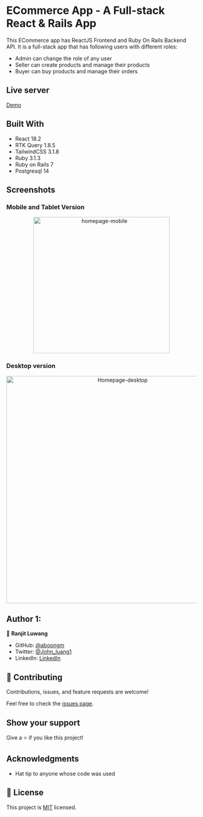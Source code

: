 # ECommerce App - A Full-stack React & Rails App

This ECommerce app has ReactJS Frontend and Ruby On Rails Backend API. It is a full-stack app that has following users with different roles:

- Admin can change the role of any user
- Seller can create products and manage their products
- Buyer can buy products and manage their orders

## Live server

[Demo](https://leisee.netlify.app/)

## Built With

- React 18.2
- RTK Query 1.8.5
- TailwindCSS 3.1.8
- Ruby 3.1.3
- Ruby on Rails 7
- Postgresql 14

## Screenshots

### Mobile and Tablet Version

<div style="text-align: center">
    <img src="https://user-images.githubusercontent.com/49184579/210315360-adf92fd3-0f71-43a4-abea-ad032a66fff4.png" alt="homepage-mobile" width="360">
</div>

### Desktop version

<div style="text-align: center">
    <img src="https://user-images.githubusercontent.com/49184579/210315373-d5cb06a7-ea92-4386-8760-f558b4c68a3d.png"  width="600" alt="Homepage-desktop">
</div>

## Author 1:

👤 **Ranjit Luwang**

- GitHub: [@aboongm](https://github.com/aboongm)
- Twitter: [@John_luang1](https://twitter.com/John_luang1)
- LinkedIn: [LinkedIn](https://www.linkedin.com/in/aboongm)

## 🤝 Contributing

Contributions, issues, and feature requests are welcome!

Feel free to check the [issues page](https://github.com/aboongm/leishi/issues).

## Show your support

Give a ⭐️ if you like this project!

## Acknowledgments

- Hat tip to anyone whose code was used

## 📝 License

This project is [MIT](./MIT.md) licensed.
